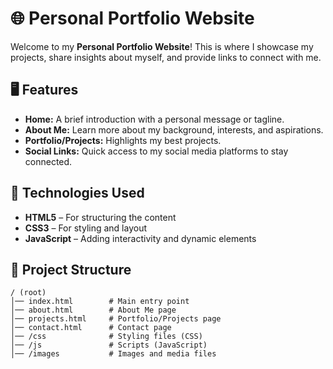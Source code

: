 # 🌐 Personal Portfolio Website  

Welcome to my **Personal Portfolio Website**! This is where I showcase my projects, share insights about myself, and provide links to connect with me.  

## 🖥️ Features  
- **Home:** A brief introduction with a personal message or tagline.  
- **About Me:** Learn more about my background, interests, and aspirations.  
- **Portfolio/Projects:** Highlights my best projects.
- **Social Links:** Quick access to my social media platforms to stay connected.    

## 🚀 Technologies Used  
- **HTML5** – For structuring the content  
- **CSS3** – For styling and layout  
- **JavaScript** – Adding interactivity and dynamic elements  

## 📂 Project Structure  
```plaintext
/ (root)
│── index.html        # Main entry point  
│── about.html        # About Me page  
│── projects.html     # Portfolio/Projects page  
│── contact.html      # Contact page  
│── /css              # Styling files (CSS)  
│── /js               # Scripts (JavaScript)  
│── /images           # Images and media files  
